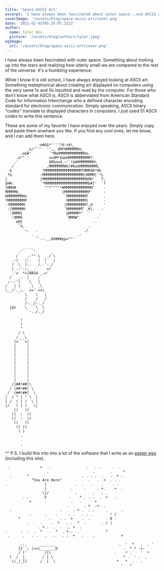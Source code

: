```yaml
---
title: 'Space ASCII Art'
excerpt: 'I have always been fascinated about outer space...and ASCII art.'
coverImage: '/assets/blog/space-ascii-art/cover.png'
date: '2021-02-02T05:35:07.322Z'
author:
  name: Tyler Nix
  picture: '/assets/blog/authors/tyler.jpeg'
ogImage:
  url: '/assets/blog/space-ascii-art/cover.png'
---
```


I have always been fascinated with outer space. Something about looking up into the stars and realizing how utterly small we are compared to the rest of the universe. It's a humbling experience. 

While I know it is old school, I have always enjoyed looking at ASCII art. Something metephorical about creating art displayed on computers using the very same 1s and 0s inputted and read by the computer. For those who don't know what ASCII is, ASCII is abberviated from American Standard Code for Information Interchange who a defined character encoding standard for electronic communication. Simply speaking, ASCII binary "codes" translate to displayed characters in computers. I just used 51 ASCII codes to write this sentance. 

These are some of my favorite I have enjoyed over the years. Simply copy and paste them anwhere you like. If you find any cool ones, let me know, and I can add them here.

```
              _-o#&&*''''?d:>b\_
          _o/"`''  '',, dMF9MMMMMHo_
       .o&#'        `"MbHMMMMMMMMMMMHo.
     .o"" '         vodM*$&&HMMMMMMMMMM?.
    ,'              $M&ood,~'`(&##MMMMMMH\
   /               ,MMMMMMM#b?#bobMMMMHMMML
  &              ?MMMMMMMMMMMMMMMMM7MMM$R*Hk
 ?$.            :MMMMMMMMMMMMMMMMMMM/HMMM|`*L
|               |MMMMMMMMMMMMMMMMMMMMbMH'   T,
$H#:            `*MMMMMMMMMMMMMMMMMMMMb#}'  `?
]MMH#             ""*""""*#MMMMMMMMMMMMM'    -
MMMMMb_                   |MMMMMMMMMMMP'     :
HMMMMMMMHo                 `MMMMMMMMMT       .
?MMMMMMMMP                  9MMMMMMMM}       -
-?MMMMMMM                  |MMMMMMMMM?,d-    '
 :|MMMMMM-                 `MMMMMMMT .M|.   :
  .9MMM[                    &MMMMM*' `'    .
   :9MMk                    `MMM#"        -
     &M}                     `          .-
      `&.                             .
        `~,   .                     ./
            . _                  .-
              '`--._,dd###pp=""'
```

```
        _..._
      .'     '.      _
     /    .-""-\   _/ \
   .-|   /:.   |  |   |
   |  \  |:.   /.-'-./
   | .-'-;:__.'    =/
   .'=  *=|NASA _.='
  /   _.  |    ;
 ;-.-'|    \   |
/   | \    _\  _\
\__/'._;.  ==' ==\
         \    \   |
         /    /   /
         /-._/-._/
  jgs    \   `\  \
          `-._/._/
```

```
       !
       !
       ^
      / \
     /___\
    |=   =|
    |     |
    |     |
    |     |
    |     |
    |     |
    |     |
    |     |
    |     |
    |     |
   /|##!##|\
  / |##!##| \
 /  |##!##|  \
|  / ^ | ^ \  |
| /  ( | )  \ |
|/   ( | )   \|
    ((   ))
   ((  :  ))
   ((  :  ))
    ((   ))
     (( ))
      ( )
       .
       .
       .
```
^^ P.S. I build this into into a lot of the software that I write as an [easter egg](https://en.wikipedia.org/wiki/Easter_egg_(media)) (including this site). 

```
 .              +   .                .   . .     .  .
                   .                    .       .     *
  .       *                        . . . .  .   .  + .
            "You Are Here"            .   .  +  . . .
.                 |             .  .   .    .    . .
                  |           .     .     . +.    +  .
                 \|/            .       .   . .
        . .       V          .    * . . .  .  +   .
           +      .           .   .      +
                            .       . +  .+. .
  .                      .     . + .  . .     .      .
           .      .    .     . .   . . .        ! /
      *             .    . .  +    .  .       - O -
          .     .    .  +   . .  *  .       . / |
               . + .  .  .  .. +  .
.      .  .  .  *   .  *  . +..  .            *
 .      .   . .   .   .   . .  +   .    .            +
```

```
       .-.      _______                             .  '  *   .  . '
      {}``; |==|_______D                              .  * * -+-  
      / ('        /|\                             .    * .    '  *
  (  /  |        / | \                                * .  ' .  . 
   \(_)_]]      /  |  \                            *   *  .   .
                                                     '   *
```